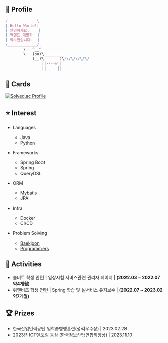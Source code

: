 ## 👤 Profile
```jsx
/             \
| Hello World!|
| 안녕하세요.    |
| 백엔드 개발자  |
| 박수현입니다.  |
\_____________/
        \   ^__^
        \   (oo)\_________
            (__)\       )\/\/\/\/\/\/
                ||----w |
                ||     ||
```

## 📙 Cards
[![Solved.ac Profile](http://mazassumnida.wtf/api/generate_badge?boj=qkrtngus116)](https://solved.ac/qkrtngus116)
  
## ⭐ Interest
- Languages
    - Java
    - Python

- Frameworks
    - Spring Boot
    - Spring
    - QueryDSL
      
- ORM
    - Mybatis
    - JPA
- Infra
    - Docker
    - CI/CD 
- Problem Solving
    - <a href="https://www.acmicpc.net/">Baekjoon</a>
    - <a href="https://programmers.co.kr/">Programmers</a>

## 📔 Activities
- 솔비트 학생 인턴 | 임상시험 서비스관련 관리자 페이지 | **(2022.03 ~ 2022.07 약4개월)**
- 위앤비즈 학생 인턴 | Spring 학습 및 실서비스 유지보수 | **(2022.07 ~ 2023.02 약7개월)**

## 🏆 Prizes
- 한국산업인력공단 일학습병행훈련(성적우수상) | 2023.02.28
- 2023년 ICT멘토링 동상 (한국정보산업연합회장상) | 2023.11.10
